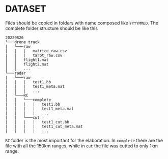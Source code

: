 # DATASET

Files should be copied in folders with name composed like `YYYYMMDD`.
The complete folder structure should be like this

```
20220826
└───drone track
|   └───raw
|   |   |   matrice_raw.csv
|   |   |   tarot_raw.csv
│   │   flight1.mat
│   │   flight2.mat
│   │   ...
└───radar
|   └───raw
|   |   |   test1.bb
|   |   |   test1_meta.mat
|   |   |   ...
|   └───RC
|   |   └───complete
|   |   |   |   test1.bb
|   |   |   |   test1_meta.mat
|   |   |   |   ...
|   |   └───cut
|   |   |   |   test1_cut.bb
|   |   |   |   test1_cut_meta.mat
|   |   |   |   ...
```

`RC` folder is the most important for the elaboration. In `complete` there are the file with all the 150km ranges, while in `cut` the file was cutted to only 1km range.
